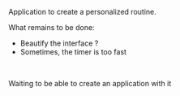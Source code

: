 Application to create a personalized routine. <br>

What remains to be done:
- Beautify the interface ?
- Sometimes, the timer is too fast
<br>

Waiting to be able to create an application with it